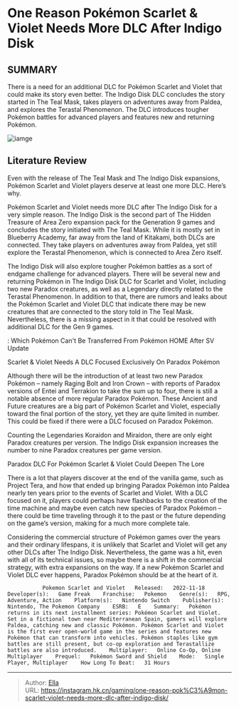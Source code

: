 # One Reason Pokémon Scarlet &amp; Violet Needs More DLC After Indigo Disk


## SUMMARY 



  There is a need for an additional DLC for Pokémon Scarlet and Violet that could make its story even better.   The Indigo Disk DLC concludes the story started in The Teal Mask, takes players on adventures away from Paldea, and explores the Terastal Phenomenon.   The DLC introduces tougher Pokémon battles for advanced players and features new and returning Pokémon.  

![iamge](https://static1.srcdn.com/wordpress/wp-content/uploads/2023/10/pokemon-scarlet-violet-new-dlc-after-indigo-disk-scream-tail-iron-thorns.jpg)

## Literature Review

Even with the release of The Teal Mask and The Indigo Disk expansions, Pokémon Scarlet and Violet players deserve at least one more DLC. Here’s why.




Pokémon Scarlet and Violet needs more DLC after The Indigo Disk for a very simple reason. The Indigo Disk is the second part of The Hidden Treasure of Area Zero expansion pack for the Generation 9 games and concludes the story initiated with The Teal Mask. While it is mostly set in Blueberry Academy, far away from the land of Kitakami, both DLCs are connected. They take players on adventures away from Paldea, yet still explore the Terastal Phenomenon, which is connected to Area Zero itself.




The Indigo Disk will also explore tougher Pokémon battles as a sort of endgame challenge for advanced players. There will be several new and returning Pokémon in The Indigo Disk DLC for Scarlet and Violet, including two new Paradox creatures, as well as a Legendary directly related to the Terastal Phenomenon. In addition to that, there are rumors and leaks about the Pokémon Scarlet and Violet DLC that indicate there may be new creatures that are connected to the story told in The Teal Mask. Nevertheless, there is a missing aspect in it that could be resolved with additional DLC for the Gen 9 games.

 : Which Pokémon Can&#39;t Be Transferred From Pokémon HOME After SV Update


 Scarlet &amp; Violet Needs A DLC Focused Exclusively On Paradox Pokémon 
          

Although there will be the introduction of at least two new Paradox Pokémon – namely Raging Bolt and Iron Crown – with reports of Paradox versions of Entei and Terrakion to take the sum up to four, there is still a notable absence of more regular Paradox Pokémon. These Ancient and Future creatures are a big part of Pokémon Scarlet and Violet, especially toward the final portion of the story, yet they are quite limited in number. This could be fixed if there were a DLC focused on Paradox Pokémon.






Counting the Legendaries Koraidon and Miraidon, there are only eight Paradox creatures per version. The Indigo Disk expansion increases the number to nine Paradox creatures per game version.






 Paradox DLC For Pokémon Scarlet &amp; Violet Could Deepen The Lore 
          

There is a lot that players discover at the end of the vanilla game, such as Project Tera, and how that ended up bringing Paradox Pokémon into Paldea nearly ten years prior to the events of Scarlet and Violet. With a DLC focused on it, players could perhaps have flashbacks to the creation of the time machine and maybe even catch new species of Paradox Pokémon – there could be time traveling through it to the past or the future depending on the game’s version, making for a much more complete tale.




Considering the commercial structure of Pokémon games over the years and their ordinary lifespans, it is unlikely that Scarlet and Violet will get any other DLCs after The Indigo Disk. Nevertheless, the game was a hit, even with all of its technical issues, so maybe there is a shift in the commercial strategy, with extra expansions on the way. If a new Pokémon Scarlet and Violet DLC ever happens, Paradox Pokémon should be at the heart of it.

               Pokemon Scarlet and Violet   Released:   2022-11-18    Developer(s):   Game Freak    Franchise:   Pokemon    Genre(s):   RPG, Adventure, Action    Platform(s):   Nintendo Switch    Publisher(s):   Nintendo, The Pokemon Company    ESRB:   E    Summary:   Pokémon returns in its next installment series: Pokémon Scarlet and Violet. Set in a fictional town near Mediterranean Spain, gamers will explore Paldea, catching new and classic Pokémon. Pokémon Scarlet and Violet is the first ever open-world game in the series and features new Pokémon that can transform into vehicles. Pokémon staples like gym battles are still present, but co-op exploration and Terastallize battles are also introduced.    Multiplayer:   Online Co-Op, Online Multiplayer    Prequel:   Pokémon Sword and Shield    Mode:   Single Player, Multiplayer    How Long To Beat:   31 Hours      

---

> Author: [Ella](https://instagram.hk.cn/)  
> URL: https://instagram.hk.cn/gaming/one-reason-pok%C3%A9mon-scarlet-violet-needs-more-dlc-after-indigo-disk/  

